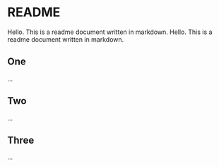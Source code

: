 
# README

Hello. This is a readme document written in markdown.
Hello. This is a readme document written in markdown.

## One
...

## Two
...

## Three
...
